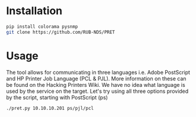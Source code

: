 # Installation
```bash
pip install colorama pysnmp  
git clone https://github.com/RUB-NDS/PRET
```

# Usage
The tool allows for communicating in three languages i.e. Adobe PostScript and HP Printer Job Language (PCL & PJL). More information on these can be found on the Hacking Printers Wiki. We have no idea what language is used by the service on the target. Let's try using all three options provided by the script, starting with PostScript (ps)

```bash
./pret.py 10.10.10.201 ps/pjl/pcl
```